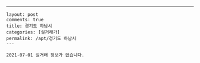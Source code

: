 ---
    layout: post
    comments: true
    title: 경기도 하남시
    categories: [실거래가]
    permalink: /apt/경기도 하남시
    ---

    2021-07-01 실거래 정보가 없습니다.

    